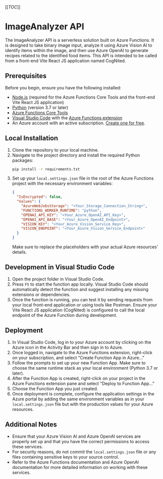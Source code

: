 [[_TOC_]]

# ImageAnalyzer API

The ImageAnalyzer API is a serverless solution built on Azure Functions. It is designed to take binary image input, analyze it using Azure Vision AI to identify items within the image, and then use Azure OpenAI to generate recipes related to the identified food items. This API is intended to be called from a front-end Vite React JS application named CogNited.

## Prerequisites

Before you begin, ensure you have the following installed:
- [Node.js](https://nodejs.org/en/) (required for the Azure Functions Core Tools and the front-end Vite React JS application)
- [Python](https://www.python.org/downloads/) (version 3.7 or later)
- [Azure Functions Core Tools](https://docs.microsoft.com/azure/azure-functions/functions-run-local#v2)
- [Visual Studio Code](https://code.visualstudio.com/) with the [Azure Functions extension](https://marketplace.visualstudio.com/items?itemName=ms-azuretools.vscode-azurefunctions)
- An Azure account with an active subscription. [Create one for free](https://azure.com/free).

## Local Installation

1. Clone the repository to your local machine.
2. Navigate to the project directory and install the required Python packages:
    ```bash
    pip install -r requirements.txt
    ```
3. Set up your `local.settings.json` file in the root of the Azure Functions project with the necessary environment variables:
    ```json
    {
      "IsEncrypted": false,
      "Values": {
        "AzureWebJobsStorage": "<Your_Storage_Connection_String>",
        "FUNCTIONS_WORKER_RUNTIME": "python",
        "OPENAI_API_KEY": "<Your_Azure_OpenAI_API_Key>",
        "OPENAI_API_BASE": "<Your_Azure_OpenAI_Endpoint>",
        "VISION_KEY": "<Your_Azure_Vision_Service_Key>",
        "VISION_ENDPOINT": "<Your_Azure_Vision_Service_Endpoint>"
      }
    }
    ```
    Make sure to replace the placeholders with your actual Azure resources' details.

## Development in Visual Studio Code

1. Open the project folder in Visual Studio Code.
2. Press `F5` to start the function app locally. Visual Studio Code should automatically detect the function and suggest installing any missing extensions or dependencies.
3. Once the function is running, you can test it by sending requests from your local front-end application or using tools like Postman. Ensure your Vite React JS application (CogNited) is configured to call the local endpoint of the Azure Function during development.

## Deployment

1. In Visual Studio Code, log in to your Azure account by clicking on the Azure icon in the Activity Bar and then sign in to Azure.
2. Once logged in, navigate to the Azure Functions extension, right-click on your subscription, and select "Create Function App in Azure..."
3. Follow the prompts to set up your new Function App. Make sure to choose the same runtime stack as your local environment (Python 3.7 or later).
4. After the Function App is created, right-click on your project in the Azure Functions extension pane and select "Deploy to Function App..."
5. Choose the Function App you just created.
6. Once deployment is complete, configure the application settings in the Azure portal by adding the same environment variables as in your `local.settings.json` file but with the production values for your Azure resources.

## Additional Notes

- Ensure that your Azure Vision AI and Azure OpenAI services are properly set up and that you have the correct permissions to access these services.
- For security reasons, do not commit the `local.settings.json` file or any files containing sensitive keys to your source control.
- Refer to the Azure Functions documentation and Azure OpenAI documentation for more detailed information on working with these services.

